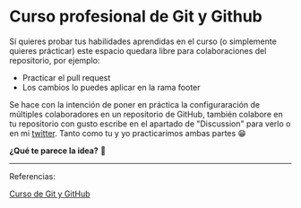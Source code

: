 # Curso profesional de Git y Github 

Sí quieres probar tus habilidades aprendidas en el curso (o simplemente quieres prácticar)  este espacio quedara libre para colaboraciones del repositorio, por ejemplo:

- Practicar el pull request
- Los cambios  lo puedes aplicar en la rama footer

Se hace con la intención de poner en práctica la configuraración de múltiples colaboradores en un repositorio de GitHub, también colabore en tu repositorio con gusto escribe en el apartado de "Discussion" para verlo o en mi [twitter](http://twitter.com/cyberanhg "twitter"). 
Tanto como tu y yo practicarimos ambas partes 😁

**¿Qué te parece la idea?** 👀 

------------


Referencias:

 [Curso de Git y GitHub](https://platzi.com/cursos/git-github/ "Curso de Git y GitHub")


